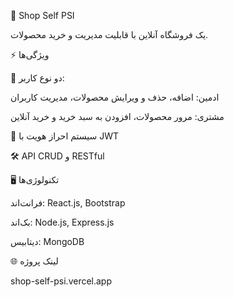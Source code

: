🛒 Shop Self PSI

یک فروشگاه آنلاین با قابلیت مدیریت و خرید محصولات.

⚡ ویژگی‌ها

👤 دو نوع کاربر:

ادمین: اضافه، حذف و ویرایش محصولات، مدیریت کاربران

مشتری: مرور محصولات، افزودن به سبد خرید و خرید آنلاین

🔑 سیستم احراز هویت با JWT

🛠️ API CRUD و RESTful

🖥️ تکنولوژی‌ها

فرانت‌اند: React.js, Bootstrap

بک‌اند: Node.js, Express.js

دیتابیس: MongoDB

🌐 لینک پروژه

shop-self-psi.vercel.app
